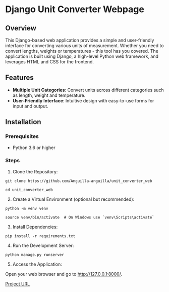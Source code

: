 # Django Unit Converter Webpage

## Overview

This Django-based web application provides a simple and user-friendly interface for converting various units of measurement. Whether you need to convert lengths, weights or temperatures - this tool has you covered. The application is built using Django, a high-level Python web framework, and leverages HTML and CSS for the frontend.

## Features

- **Multiple Unit Categories**: Convert units across different categories such as length, weight and temperature.
- **User-Friendly Interface**: Intuitive design with easy-to-use forms for input and output.

## Installation

### Prerequisites
- Python 3.6 or higher

### Steps

1. Clone the Repository:

``` git clone https://github.com/Anguilla-anguilla/unit_converter_web ```

``` cd unit_converter_web ```

2. Create a Virtual Environment (optional but recommended):

``` python -m venv venv ```

``` source venv/bin/activate  # On Windows use `venv\Scripts\activate` ```

3. Install Dependencies:

``` pip install -r requirements.txt ```

4. Run the Development Server:

``` python manage.py runserver ```

5. Access the Application:

Open your web browser and go to http://127.0.0.1:8000/.

[Project URL](https://roadmap.sh/projects/unit-converter)